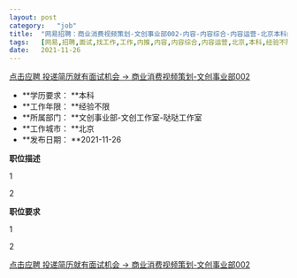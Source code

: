 ```yaml
---
layout:	post
category:	"job"
title:	"网易招聘：商业消费视频策划-文创事业部002-内容-内容综合-内容运营-北京本科经验不限"
tags:	[网易,招聘,面试,找工作,工作,内推,内容,内容综合,内容运营,北京,本科,经验不限]
date:	2021-11-26
---
```


[点击应聘 投递简历就有面试机会 ->  商业消费视频策划-文创事业部002](http://mobile.bole.netease.com/bole/boleDetail?id=36577&employeeId=346f03c3cda5f04c&key=all)



- **学历要求： **本科
- **工作年限： **经验不限
- **所属部门： **文创事业部-文创工作室-哒哒工作室
- **工作城市： **北京
- **发布日期： **2021-11-26



**职位描述**

1

2



**职位要求**

1

2



[点击应聘 投递简历就有面试机会 ->  商业消费视频策划-文创事业部002](http://mobile.bole.netease.com/bole/boleDetail?id=36577&employeeId=346f03c3cda5f04c&key=all)